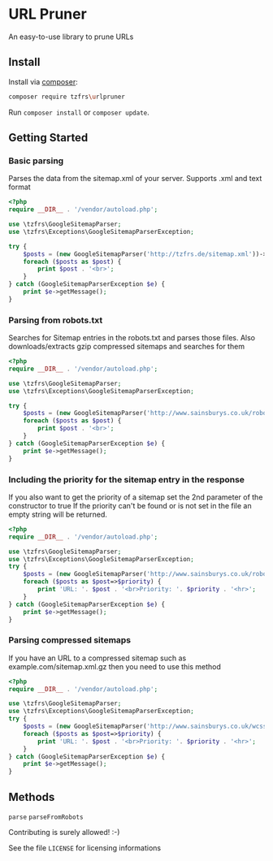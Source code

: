 # URL Pruner
An easy-to-use library to prune URLs

## Install

Install via [composer](https://getcomposer.org):

```bash
composer require tzfrs\urlpruner
```

Run `composer install` or `composer update`.

## Getting Started

### Basic parsing
Parses the data from the sitemap.xml of your server. Supports .xml and text format

```php
<?php
require __DIR__ . '/vendor/autoload.php';

use \tzfrs\GoogleSitemapParser;
use \tzfrs\Exceptions\GoogleSitemapParserException;

try {
    $posts = (new GoogleSitemapParser('http://tzfrs.de/sitemap.xml'))->parse();
    foreach ($posts as $post) {
        print $post . '<br>';
    }
} catch (GoogleSitemapParserException $e) {
    print $e->getMessage();
}
```

### Parsing from robots.txt
Searches for Sitemap entries in the robots.txt and parses those files. Also downloads/extracts gzip compressed sitemaps and searches for them

```php
<?php
require __DIR__ . '/vendor/autoload.php';

use \tzfrs\GoogleSitemapParser;
use \tzfrs\Exceptions\GoogleSitemapParserException;

try {
    $posts = (new GoogleSitemapParser('http://www.sainsburys.co.uk/robots.txt'))->parseFromRobots();
    foreach ($posts as $post) {
        print $post . '<br>';
    }
} catch (GoogleSitemapParserException $e) {
    print $e->getMessage();
}
```

### Including the priority for the sitemap entry in the response
If you also want to get the priority of a sitemap set the 2nd parameter of the constructor to true
If the priority can't be found or is not set in the file an empty string will be returned.

```php
<?php
require __DIR__ . '/vendor/autoload.php';

use \tzfrs\GoogleSitemapParser;
use \tzfrs\Exceptions\GoogleSitemapParserException;
try {
    $posts = (new GoogleSitemapParser('http://www.sainsburys.co.uk/robots.txt', true))->parseFromRobots();
    foreach ($posts as $post=>$priority) {
        print 'URL: '. $post . '<br>Priority: '. $priority . '<hr>';
    }
} catch (GoogleSitemapParserException $e) {
    print $e->getMessage();
}
```

### Parsing compressed sitemaps
If you have an URL to a compressed sitemap such as example.com/sitemap.xml.gz then you need to use this method

```php
<?php
require __DIR__ . '/vendor/autoload.php';

use \tzfrs\GoogleSitemapParser;
use \tzfrs\Exceptions\GoogleSitemapParserException;
try {
    $posts = (new GoogleSitemapParser('http://www.sainsburys.co.uk/wcsstore/robots/sitemap_10151_4.xml.gz'))->parseCompressed();
    foreach ($posts as $post=>$priority) {
        print 'URL: '. $post . '<br>Priority: '. $priority . '<hr>';
    }
} catch (GoogleSitemapParserException $e) {
    print $e->getMessage();
}
```

## Methods

`parse`
`parseFromRobots`

Contributing is surely allowed! :-)

See the file `LICENSE` for licensing informations
